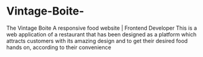 # Vintage-Boite-
The Vintage Boite  A responsive food website | Frontend Developer This is a web application of a restaurant that has been designed as a platform which attracts customers with its amazing design and to get their desired food hands on, according to their convenience
